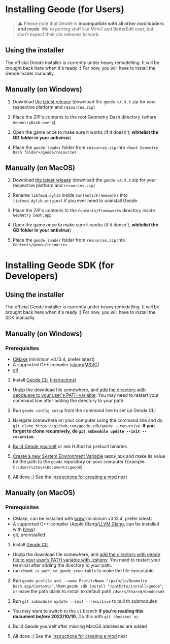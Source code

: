 # Installing Geode (for Users)

> :warning: Please note that Geode is **incompatible with all other mod loaders and mods**. We're porting stuff like MHv7 and BetterEdit over, but don't expect their old releases to work.

## Using the installer

The official Geode installer is currently under heavy remodelling. It will be brought back here when it's ready :) For now, you will have to install the Geode loader manually.

## Manually (on Windows)

1. Download [the latest release](https://github.com/geode-sdk/geode/releases/latest) (download the `geode-vX.X.X` zip for your respective platform and `resources.zip`)

2. Place the ZIP's contents to the root Geometry Dash directory (where `GeometryDash.exe` is)

3. Open the game once to make sure it works (if it doesn't, **whitelist the GD folder in your antivirus**)

4. Place the `geode.loader` folder from `resources.zip` into `<Root Geometry Dash folder>/geode/resources`

## Manually (on MacOS)

1. Download [the latest release](https://github.com/geode-sdk/geode/releases/latest) (download the `geode-vX.X.X` zip for your respective platform and `resources.zip`)

2. Rename `libfmod.dylib` inside `Contents/Frameworks` into `libfmod.dylib.original` if you ever need to uninstall Geode

3. Place the ZIP's contents to the `Contents/Frameworks` directory inside `Geometry Dash.app`

4. Open the game once to make sure it works (if it doesn't, **whitelist the GD folder in your antivirus**)

5. Place the `geode.loader` folder from `resources.zip` into `Contents/geode/resources`

# Installing Geode SDK (for Developers)

## Using the installer

The official Geode installer is currently under heavy remodelling. It will be brought back here when it's ready :) For now, you will have to install the SDK manually.

## Manually (on Windows)

### Prerequisites

 * [CMake](https://cmake.org/download/) (minimum v3.13.4, prefer latest)
 * A supported C++ compiler ([clang](https://releases.llvm.org/)/[MSVC](https://visualstudio.microsoft.com/downloads/))
 * [git](https://git-scm.com/downloads)

1. Install [Geode CLI](https://github.com/geode-sdk/cli/releases/latest) [(Instructons)](/docs/info/installcli.md)

  * Unzip the download file somewhere, and [add the directory with geode.exe to your user's PATH variable](https://helpdeskgeek.com/windows-10/add-windows-path-environment-variable/). You may need to restart your command line after adding the directory to your path.

2. Run `geode config setup` from the command line to set up Geode CLI

3. Navigate somewhere on your computer using the command line and do `git clone https://github.com/geode-sdk/geode --recursive`. **If you forget to clone recursively, do `git submodule update --init --recursive`**.

4. [Build Geode yourself](/docs/source/building.md) or ask HJfod for prebuilt binaries

5. [Create a new System Environment Variable](https://www.wikihow.com/Create-an-Environment-Variable-in-Windows-10) `GEODE_SDK` and make its value be the path to the `geode` repository on your computer (Example: `C:\Users\Steve\Documents\geode`)

6. All done :) See the [instructions for creating a mod](/docs/info/creating.md) next  



## Manually (on MacOS)

### Prerequisites

 * CMake, can be installed with [brew](https://formulae.brew.sh/formula/cmake#default) (minimum v3.13.4, prefer latest)
 * A supported C++ compiler (Apple Clang/[LLVM Clang](https://releases.llvm.org/), can be installed with [brew](https://formulae.brew.sh/formula/llvm#default))
 * git, preinstalled

1. Install [Geode CLI](https://github.com/geode-sdk/cli/releases/latest)

  * Unzip the download file somewhere, and [add the directory with geode file to your user's PATH variable with .zshenv](https://stackoverflow.com/a/18077919). You need to restart your terminal after adding the directory to your path.
  * run `chmod +x path_to_geode_executable` to make the file executable

2. Run `geode profile add --name ProfileName "/path/to/Geometry Dash.app/Contents"`, then `geode sdk install "/path/to/install/geode"`, or leave the path blank to install to default path `/Users/Shared/Geode/sdk`

3. Run `git submodule update --init --recursive` to pull th submodules

  * You may want to switch to the `ui` branch **if you're reading this document _before_ 2022/10/10**. Do this with `git checkout ui`

4. Build Geode yourself after missing MacOS addresses are added

5. All done :) See the [instructions for creating a mod](/docs/info/creating.md) next

